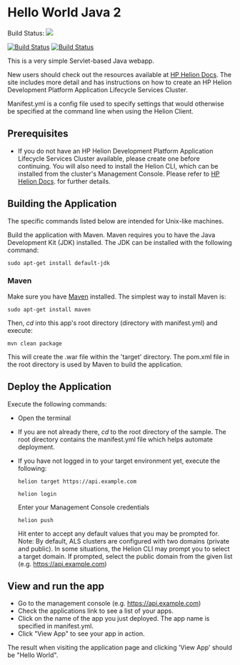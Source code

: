 

# Hello World Java 2



Build Status:
<a href='http://192.170.83.155:8080/job/hello/'><img src='http://192.170.83.155:8080/buildStatus/icon?job=hello'></a>

[![Build Status](http://192.170.83.155:8080/job/hello/badge/icon)](http://192.170.83.155:8080/job/hello/)
[![Build Status](http://192.170.83.155:8080/buildStatus/icon?job=hello)](http://192.170.83.155:8080/job/hello/)

This is a very simple Servlet-based Java webapp.  

New users should check out the resources available at [HP Helion Docs](http://docs.hpcloud.com/helion/devplatform/workbook/helloworld/java/). 
The site includes more detail and has instructions on how to create an HP
Helion Development Platform Application Lifecycle Services Cluster.

Manifest.yml is a config file used to specify settings that would otherwise be
specified at the command line when using the Helion Client. 

## Prerequisites
- If you do not have an HP Helion Development Platform Application Lifecycle 
  Services Cluster available, please create one before continuing. You will also
  need to install the Helion CLI, which can be installed from the cluster's
  Management Console. Please refer to [HP Helion Docs](http://docs.hpcloud.com/helion/devplatform/workbook/helloworld/java/). 
  for further details. 
  
## Building the Application

The specific commands listed below are intended for Unix-like machines.

Build the application with Maven. Maven requires you to have the Java Development
Kit (JDK) installed. The JDK can be installed with the following command:

    sudo apt-get install default-jdk

### Maven

Make sure you have [Maven](http://maven.apache.org/ "Maven") installed.
The simplest way to install Maven is:

    sudo apt-get install maven

Then, *cd* into this app's root directory (directory with manifest.yml) and execute:

    mvn clean package

This will create the .war file within the 'target' directory. The pom.xml file 
in the root directory is used by Maven to build the application.

## Deploy the Application

Execute the following commands:

- Open the terminal
- If you are not already there, *cd* to the root directory of the sample. The 
  root directory contains the manifest.yml file which helps automate deployment. 
- If you have not logged in to your target environment yet, execute the following:

    `helion target https://api.example.com`
    
    `helion login`
    
    Enter your Management Console credentials
    
    `helion push`

    Hit enter to accept any default values that you may be prompted for. 
    Note: By default, ALS clusters are configured with two domains (private and
    public). In some situations, the Helion CLI may prompt you to select a target
    domain. If prompted, select the public domain from the given list (e.g. https://api.example.com)


## View and run the app
- Go to the management console (e.g. https://api.example.com)
- Check the applications link to see a list of your apps.
- Click on the name of the app you just deployed. The app name is specified in 
  manifest.yml.
- Click "View App" to see your app in action.

The result when visiting the application page and clicking 'View App' should be "Hello World".	

